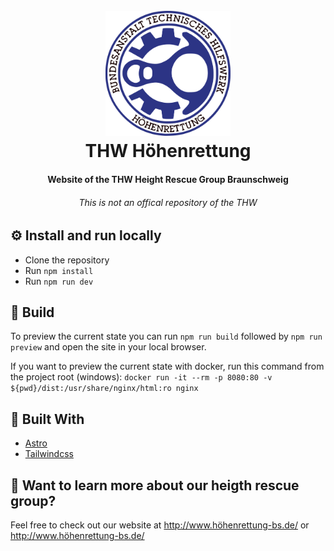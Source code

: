 <h1 align="center">
  <br>
  <img src="logo_white_bg.png" alt="THW Höhenrettung" width="200">
  <br>
  THW Höhenrettung
  <br>
</h1>

<h4 align="center">Website of the THW Height Rescue Group Braunschweig</h4>
<h6 align="center">This is not an offical repository of the THW</h6>

## ⚙️ Install and run locally

- Clone the repository
- Run `npm install`
- Run `npm run dev`


## 👷 Build

To preview the current state you can run `npm run build` followed by `npm run preview` and open the site in your local browser.

If you want to preview the current state with docker, run this command from the project root (windows): `docker run -it --rm -p 8080:80 -v ${pwd}/dist:/usr/share/nginx/html:ro nginx`


## 🚚 Built With
- <a href="https://astro.build/">Astro</a>
- <a href="https://tailwindcss.com/">Tailwindcss</a>

## 👀 Want to learn more about our heigth rescue group?

Feel free to check out our website at <a href="http://www.höhenrettung-bs.de/">http://www.höhenrettung-bs.de/</a> or <a href="http://www.hoehenrettung-bs.de/">http://www.höhenrettung-bs.de/</a>

